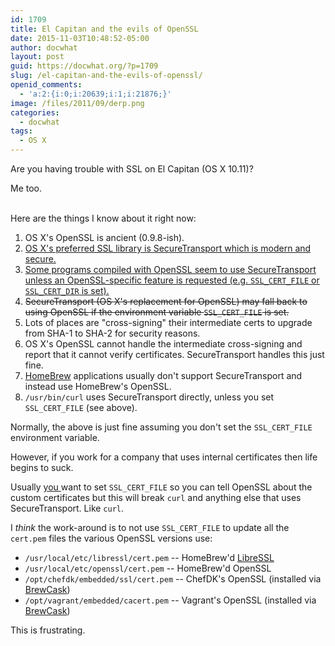 ```yaml
---
id: 1709
title: El Capitan and the evils of OpenSSL
date: 2015-11-03T10:48:52-05:00
author: docwhat
layout: post
guid: https://docwhat.org/?p=1709
slug: /el-capitan-and-the-evils-of-openssl/
openid_comments:
  - 'a:2:{i:0;i:20639;i:1;i:21876;}'
image: /files/2011/09/derp.png
categories:
  - docwhat
tags:
  - OS X
---
```

Are you having trouble with SSL on El Capitan (OS X 10.11)?

Me too.

<br style="clear:both"/>Here are the things I know about it right now:

1.  OS X's OpenSSL is ancient (0.9.8-ish).
1.  <ins datetime="2016-08-23T14:57:34+00:00">OS X's preferred SSL library is SecureTransport which is modern and secure.</ins>
1.  <ins datetime="2016-08-23T14:57:34+00:00">Some programs compiled with OpenSSL seem to use SecureTransport unless an OpenSSL-specific feature is requested (e.g. `SSL_CERT_FILE` or `SSL_CERT_DIR` is set).</ins>
2.  <del datetime="2016-08-23T14:57:34+00:00">SecureTransport (OS X's replacement for OpenSSL) may fall back to using OpenSSL if the environment variable `SSL_CERT_FILE` is set.</del>
3.  Lots of places are "cross-signing" their intermediate certs to upgrade from  SHA-1 to SHA-2 for security reasons.
4.  OS X's OpenSSL cannot handle the intermediate cross-signing and report that it cannot verify certificates. SecureTransport handles this just fine.
5.  [HomeBrew](http://brew.sh/) applications usually don't support SecureTransport and instead use HomeBrew's OpenSSL.
6.  `/usr/bin/curl` uses SecureTransport directly, unless you set `SSL_CERT_FILE` (see above).

Normally, the above is just fine assuming you don't set the `SSL_CERT_FILE`
environment variable.

However, if you work for a company that uses internal certificates then life
begins to suck.

Usually <ins datetime="2016-08-23T14:57:34+00:00">you </ins>want to set `SSL_CERT_FILE` so you can tell OpenSSL about the custom
certificates but this will break `curl` and anything else that uses
SecureTransport. Like `curl`.

I *think* the work-around is to not use `SSL_CERT_FILE` to update all the `cert.pem` files the various
OpenSSL versions use:

-   `/usr/local/etc/libressl/cert.pem` -- HomeBrew'd
    [LibreSSL](http://www.libressl.org/)
-   `/usr/local/etc/openssl/cert.pem` -- HomeBrew'd OpenSSL
-   `/opt/chefdk/embedded/ssl/cert.pem` -- ChefDK's OpenSSL (installed via
    [BrewCask](https://github.com/caskroom/homebrew-cask))
-   `/opt/vagrant/embedded/cacert.pem` -- Vagrant's OpenSSL (installed via
    [BrewCask](https://github.com/caskroom/homebrew-cask))

This is frustrating.
